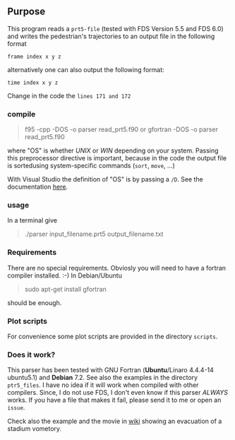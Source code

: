 ## Purpose

This program reads a `prt5-file` (tested with FDS Version 5.5 and FDS 6.0) and writes the pedestrian's trajectories to an output file in the following format

`frame index x y z`

alternatively one can also output the following format:

`time index x y z`

Change in the code the `lines 171 and 172`

### compile
> f95  -cpp -DOS  -o parser read_prt5.f90
or 
> gfortran   -DOS  -o parser read_prt5.f90

where "OS" is whether *UNIX* or *WIN* depending on your system. Passing this preprocessor directive is important, because in the code the output file is sortedusing system-specific commands (`sort`, `move`, ...)

With Visual Studio the definition of "OS" is by passing a `/D`. See the documentation [here](https://msdn.microsoft.com/en-us/library/hhzbb5c8.aspx).
### usage
In a terminal give 
> ./parser input_filename.prt5 output_filename.txt

### Requirements
There are no special requirements. Obviosly you will need to have a fortran compiler installed. :-)
In Debian/Ubuntu 
> sudo apt-get install gfortran

should be enough.

### Plot scripts
For convenience some plot scripts are provided in the directory `scripts`. 

### Does it work?
This parser has been tested with GNU Fortran (**Ubuntu**/Linaro 4.4.4-14 ubuntu5.1)  and **Debian** 7.2. See also the examples in  the directory `ptr5_files`. I have no idea if it will work when compiled with other compilers. Since, I do not use FDS, I don't even know if this parser *ALWAYS* works. If you have a file that makes it fail, please send it to me or open an `issue`. 

Check also the example and the movie in [wiki](https://github.com/chraibi/ptr5parser/wiki/Example) showing an evacuation of a stadium vometory.


